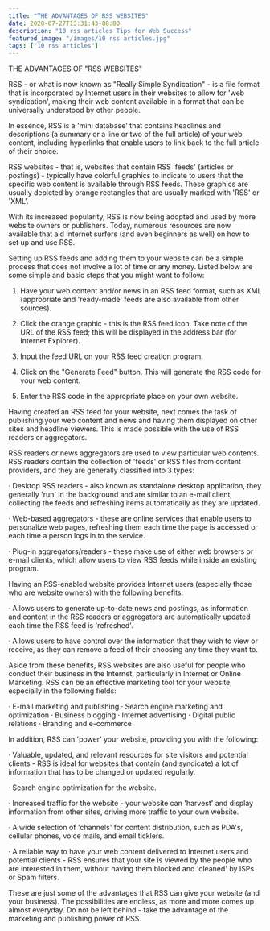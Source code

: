 ```yaml
---
title: "THE ADVANTAGES OF RSS WEBSITES"
date: 2020-07-27T13:31:43-08:00
description: "10 rss articles Tips for Web Success"
featured_image: "/images/10 rss articles.jpg"
tags: ["10 rss articles"]
---
```


THE ADVANTAGES OF "RSS WEBSITES"


RSS - or what is now known as "Really Simple Syndication" - is a file format that is incorporated by Internet users in their websites to allow for 'web syndication', making their web content available in a format that can be universally understood by other people.

In essence, RSS is a 'mini database' that contains headlines and descriptions (a summary or a line or two of the full article) of your web content, including hyperlinks that enable users to link back to the full article of their choice.

RSS websites - that is, websites that contain RSS 'feeds' (articles or postings) - typically have colorful graphics to indicate to users that the specific web content is available through RSS feeds. These graphics are usually depicted by orange rectangles that are usually marked with 'RSS' or 'XML'.

With its increased popularity, RSS is now being adopted and used by more website owners or publishers. Today, numerous resources are now available that aid Internet surfers (and even beginners as well) on how to set up and use RSS. 

Setting up RSS feeds and adding them to your website can be a simple process that does not involve a lot of time or any money. Listed below are some simple and basic steps that you might want to follow:

1. Have your web content and/or news in an RSS feed format, such as XML (appropriate and 'ready-made' feeds are also available from other sources).

2. Click the orange graphic - this is the RSS feed icon. Take note of the URL of the RSS feed; this will be displayed in the address bar (for Internet Explorer).

3. Input the feed URL on your RSS feed creation program.

4. Click on the "Generate Feed" button. This will generate the RSS code for your web content.

5. Enter the RSS code in the appropriate place on your own website.

Having created an RSS feed for your website, next comes the task of publishing your web content and news and having them displayed on other sites and headline viewers. This is made possible with the use of RSS readers or aggregators.

RSS readers or news aggregators are used to view particular web contents. RSS readers contain the collection of 'feeds' or RSS files from content providers, and they are generally classified into 3 types: 

·	Desktop RSS readers - also known as standalone desktop application, they generally 'run' in the background and are similar to an e-mail client, collecting the feeds and refreshing items automatically as they are updated.

·	Web-based aggregators - these are online services that enable users to personalize web pages, refreshing them each time the page is accessed or each time a person logs in to the service.

·	Plug-in aggregators/readers - these make use of either web browsers or e-mail clients, which allow users to view RSS feeds while inside an existing program.

Having an RSS-enabled website provides Internet users (especially those who are website owners) with the following benefits:

·	Allows users to generate up-to-date news and postings, as information and content in the RSS readers or aggregators are automatically updated each time the RSS feed is 'refreshed'.

·	Allows users to have control over the information that they wish to view or receive, as they can remove a feed of their choosing any time they want to.

Aside from these benefits, RSS websites are also useful for people who conduct their business in the Internet, particularly in Internet or Online Marketing. RSS can be an effective marketing tool for your website, especially in the following fields:

·	E-mail marketing and publishing
·	Search engine marketing and optimization
·	Business blogging
·	Internet advertising
·	Digital public relations
·	Branding and e-commerce

In addition, RSS can 'power' your website, providing you with the following:

·	Valuable, updated, and relevant resources for site visitors and potential clients - RSS is ideal for websites that contain (and syndicate) a lot of information that has to be changed or updated regularly.

·	Search engine optimization for the website.

·	Increased traffic for the website - your website can 'harvest' and display information from other sites, driving more traffic to your own website.

·	A wide selection of 'channels' for content distribution, such as PDA's, cellular phones, voice mails, and email ticklers.

·	A reliable way to have your web content delivered to Internet users and potential clients - RSS ensures that your site is viewed by the people who are interested in them, without having them blocked and 'cleaned' by ISPs or Spam filters.

These are just some of the advantages that RSS can give your website (and your business). The possibilities are endless, as more and more comes up almost everyday. Do not be left behind - take the advantage of the marketing and publishing power of RSS.
 


